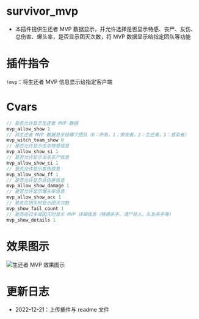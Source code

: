 # survivor_mvp

- 本插件提供生还者 MVP 数据显示，并允许选择是否显示特感、丧尸、友伤、总伤害、爆头率，是否显示团灭次数，将 MVP 数据显示给指定团队等功能

# 插件指令
`!mvp`：将生还者 MVP 信息显示给指定客户端

# Cvars
``` Java
// 是否允许显示生还者 MVP 数据
mvp_allow_show 1
// 将生还者 MVP 数据显示给哪个团队（0：所有，1：旁观者，2：生还者，3：感染者）
mvp_witch_team_show 0
// 是否允许显示击杀特感信息
mvp_allow_show_si 1
// 是否允许显示击杀丧尸信息
mvp_allow_show_ci 1
// 是否允许显示友伤信息
mvp_allow_show_ff 1
// 是否允许显示总伤害信息
mvp_allow_show_damage 1
// 是否允许显示爆头率信息
mvp_allow_show_acc 1
// 是否在团灭时显示团灭次数
mvp_show_fail_count 1
// 是否在过关或团灭时显示 MVP 详细信息（特感杀手，清尸狂人，队友杀手等）
mvp_show_details 1
```

# 效果图示
![生还者 MVP 效果图示](/survivor_mvp.png)

# 更新日志
- 2022-12-21：上传插件与 readme 文件